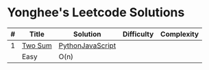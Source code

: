 # Yonghee's Leetcode Solutions

| # |                     Title                      |                                        Solution                                        | Difficulty | Complexity |
|---|------------------------------------------------|----------------------------------------------------------------------------------------|------------|------------|
| 1 | [Two Sum](https://leetcode.com/problems/two-sum/) | [Python](https://github.com/Yonghee9106/leetcode-solutions/blob/main/Python/0001_Two_Sum.py)[JavaScript](https://github.com/Yonghee9106/leetcode-solutions/blob/main/JavaScript/0001_Two_Sum.js)
                                                          | Easy | O(n) |
